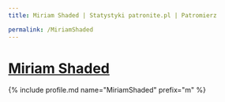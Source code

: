 ```yaml
---
title: Miriam Shaded | Statystyki patronite.pl | Patromierz

permalink: /MiriamShaded
---
```


# [Miriam Shaded](https://patronite.pl/MiriamShaded)

{% include profile.md name="MiriamShaded" prefix="m" %}
